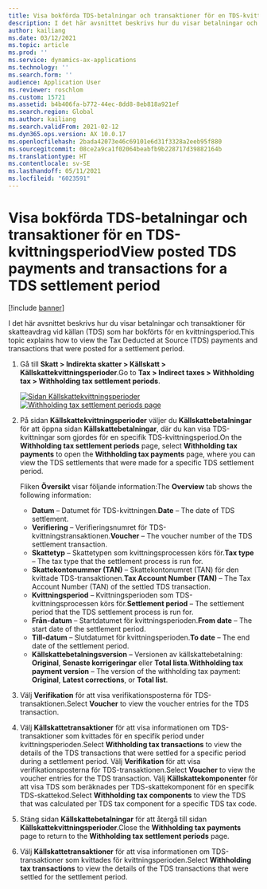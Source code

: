 ```yaml
---
title: Visa bokförda TDS-betalningar och transaktioner för en TDS-kvittningsperiod
description: I det här avsnittet beskrivs hur du visar betalningar och transaktioner för skatteavdrag vid källan (TDS) som har bokförts för en kvittningsperiod.
author: kailiang
ms.date: 03/12/2021
ms.topic: article
ms.prod: ''
ms.service: dynamics-ax-applications
ms.technology: ''
ms.search.form: ''
audience: Application User
ms.reviewer: roschlom
ms.custom: 15721
ms.assetid: b4b406fa-b772-44ec-8dd8-8eb818a921ef
ms.search.region: Global
ms.author: kailiang
ms.search.validFrom: 2021-02-12
ms.dyn365.ops.version: AX 10.0.17
ms.openlocfilehash: 2bada42073e46c69101e6d31f3328a2eeb95f880
ms.sourcegitcommit: 08ce2a9ca1f02064beabfb9b228717d39882164b
ms.translationtype: HT
ms.contentlocale: sv-SE
ms.lasthandoff: 05/11/2021
ms.locfileid: "6023591"
---
```

# <a name="view-posted-tds-payments-and-transactions-for-a-tds-settlement-period"></a><span data-ttu-id="38c55-103">Visa bokförda TDS-betalningar och transaktioner för en TDS-kvittningsperiod</span><span class="sxs-lookup"><span data-stu-id="38c55-103">View posted TDS payments and transactions for a TDS settlement period</span></span>

[!include [banner](../includes/banner.md)]

<span data-ttu-id="38c55-104">I det här avsnittet beskrivs hur du visar betalningar och transaktioner för skatteavdrag vid källan (TDS) som har bokförts för en kvittningsperiod.</span><span class="sxs-lookup"><span data-stu-id="38c55-104">This topic explains how to view the Tax Deducted at Source (TDS) payments and transactions that were posted for a settlement period.</span></span>

1. <span data-ttu-id="38c55-105">Gå till **Skatt \> Indirekta skatter \> Källskatt \> Källskattekvittningsperioder**.</span><span class="sxs-lookup"><span data-stu-id="38c55-105">Go to **Tax \> Indirect taxes \> Withholding tax \> Withholding tax settlement periods**.</span></span>

    <span data-ttu-id="38c55-106">[![Sidan Källskattekvittningsperioder](./media/apac-ind-TDS-50.png)](./media/apac-ind-TDS-50.png)</span><span class="sxs-lookup"><span data-stu-id="38c55-106">[![Withholding tax settlement periods page](./media/apac-ind-TDS-50.png)](./media/apac-ind-TDS-50.png)</span></span>

2. <span data-ttu-id="38c55-107">På sidan **Källskattekvittningsperioder** väljer du **Källskattebetalningar** för att öppna sidan **Källskattebetalningar**, där du kan visa TDS-kvittningar som gjordes för en specifik TDS-kvittningsperiod.</span><span class="sxs-lookup"><span data-stu-id="38c55-107">On the **Withholding tax settlement periods** page, select **Withholding tax payments** to open the **Withholding tax payments** page, where you can view the TDS settlements that were made for a specific TDS settlement period.</span></span>

    <span data-ttu-id="38c55-108">Fliken **Översikt** visar följande information:</span><span class="sxs-lookup"><span data-stu-id="38c55-108">The **Overview** tab shows the following information:</span></span>

    - <span data-ttu-id="38c55-109">**Datum** – Datumet för TDS-kvittningen.</span><span class="sxs-lookup"><span data-stu-id="38c55-109">**Date** – The date of TDS settlement.</span></span>
    - <span data-ttu-id="38c55-110">**Verifiering** – Verifieringsnumret för TDS-kvittningstransaktionen.</span><span class="sxs-lookup"><span data-stu-id="38c55-110">**Voucher** – The voucher number of the TDS settlement transaction.</span></span>
    - <span data-ttu-id="38c55-111">**Skattetyp** – Skattetypen som kvittningsprocessen körs för.</span><span class="sxs-lookup"><span data-stu-id="38c55-111">**Tax type** – The tax type that the settlement process is run for.</span></span>
    - <span data-ttu-id="38c55-112">**Skattekontonummer (TAN)** – Skattekontonumret (TAN) för den kvittade TDS-transaktionen.</span><span class="sxs-lookup"><span data-stu-id="38c55-112">**Tax Account Number (TAN)** – The Tax Account Number (TAN) of the settled TDS transaction.</span></span>
    - <span data-ttu-id="38c55-113">**Kvittningsperiod** – Kvittningsperioden som TDS-kvittningsprocessen körs för.</span><span class="sxs-lookup"><span data-stu-id="38c55-113">**Settlement period** – The settlement period that the TDS settlement process is run for.</span></span>
    - <span data-ttu-id="38c55-114">**Från-datum** – Startdatumet för kvittningsperioden.</span><span class="sxs-lookup"><span data-stu-id="38c55-114">**From date** – The start date of the settlement period.</span></span>
    - <span data-ttu-id="38c55-115">**Till-datum** – Slutdatumet för kvittningsperioden.</span><span class="sxs-lookup"><span data-stu-id="38c55-115">**To date** – The end date of the settlement period.</span></span>
    - <span data-ttu-id="38c55-116">**Källskattebetalningsversion** – Versionen av källskattebetalning: **Original**, **Senaste korrigeringar** eller **Total lista**.</span><span class="sxs-lookup"><span data-stu-id="38c55-116">**Withholding tax payment version** – The version of the withholding tax payment: **Original**, **Latest corrections**, or **Total list**.</span></span>

5. <span data-ttu-id="38c55-117">Välj **Verifikation** för att visa verifikationsposterna för TDS-transaktionen.</span><span class="sxs-lookup"><span data-stu-id="38c55-117">Select **Voucher** to view the voucher entries for the TDS transaction.</span></span>
6. <span data-ttu-id="38c55-118">Välj **Källskattetransaktioner** för att visa informationen om TDS-transaktioner som kvittades för en specifik period under kvittningsperioden.</span><span class="sxs-lookup"><span data-stu-id="38c55-118">Select **Withholding tax transactions** to view the details of the TDS transactions that were settled for a specific period during a settlement period.</span></span> <span data-ttu-id="38c55-119">Välj **Verifikation** för att visa verifikationsposterna för TDS-transaktionen.</span><span class="sxs-lookup"><span data-stu-id="38c55-119">Select **Voucher** to view the voucher entries for the TDS transaction.</span></span> <span data-ttu-id="38c55-120">Välj **Källskattekomponenter** för att visa TDS som beräknades per TDS-skattekomponent för en specifik TDS-skattekod.</span><span class="sxs-lookup"><span data-stu-id="38c55-120">Select **Withholding tax components** to view the TDS that was calculated per TDS tax component for a specific TDS tax code.</span></span>
7. <span data-ttu-id="38c55-121">Stäng sidan **Källskattebetalningar** för att återgå till sidan **Källskattekvittningsperioder**.</span><span class="sxs-lookup"><span data-stu-id="38c55-121">Close the **Withholding tax payments** page to return to the **Withholding tax settlement periods** page.</span></span>
8. <span data-ttu-id="38c55-122">Välj **Källskattetransaktioner** för att visa informationen om TDS-transaktioner som kvittades för kvittningsperioden.</span><span class="sxs-lookup"><span data-stu-id="38c55-122">Select **Withholding tax transactions** to view the details of the TDS transactions that were settled for the settlement period.</span></span>
